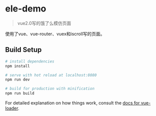 # ele-demo

> vue2.0写的饿了么模仿页面

使用了vue、vue-router、vuex和iscroll写的页面。

## Build Setup

``` bash
# install dependencies
npm install

# serve with hot reload at localhost:8080
npm run dev

# build for production with minification
npm run build
```

For detailed explanation on how things work, consult the [docs for vue-loader](http://vuejs.github.io/vue-loader).
